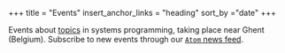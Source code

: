 +++
title = "Events"
insert_anchor_links = "heading"
sort_by ="date"
+++


Events about  <a href="/tags">topics</a> in systems programming, taking place near Ghent (Belgium). Subscribe to new events through our <a href="/atom.xml">`Atom` news feed</a>.
